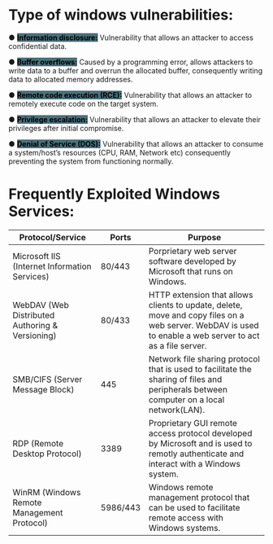 # **Type of windows vulnerabilities:**

 
● **<mark style="background: #4A707A;">Information disclosure:</mark>**  Vulnerability that allows an attacker to access confidential data.


● **<mark style="background: #4A707A;">Buffer overflows:</mark>**  Caused by a programming error, allows attackers to write data to a buffer and overrun the allocated buffer, consequently writing data to allocated memory addresses.

● **<mark style="background: #4A707A;">Remote code execution (RCE):</mark>** Vulnerability that allows an attacker to remotely execute code on the target system.

● **<mark style="background: #4A707A;">Privilege escalation:</mark>**  Vulnerability that allows an attacker to elevate their privileges after initial compromise.

● **<mark style="background: #4A707A;">Denial of Service (DOS):</mark>**  Vulnerability that allows an attacker to consume a system/host’s resources (CPU, RAM, Network etc) consequently preventing the system from functioning normally.


# **Frequently Exploited Windows Services:**

| Protocol/Service                                | Ports    | Purpose                                                                                                                                                   |
| ----------------------------------------------- | -------- | --------------------------------------------------------------------------------------------------------------------------------------------------------- |
| Microsoft IIS (Internet Information Services)   | 80/443   | Porprietary web server software developed by Microsoft that runs on Windows.                                                                              |
| WebDAV (Web Distributed Authoring & Versioning) | 80/433   | HTTP extension that allows clients to update, delete, move and copy files on a web server. WebDAV is used to enable a web server to act as a file server. |
| SMB/CIFS (Server Message Block)                 | 445      | Network file sharing protocol that is used to facilitate the sharing of files and peripherals between computer on a local network(LAN).                   |
| RDP (Remote Desktop Protocol)                   | 3389     | Proprietary GUI remote access protocol developed by Microsoft and is used to remotly authenticate and interact with a Windows system.                     |
| WinRM (Windows Remote Management Protocol)      | 5986/443 | Windows remote management protocol that can be used to facilitate remote access with Windows systems.                                                     |
